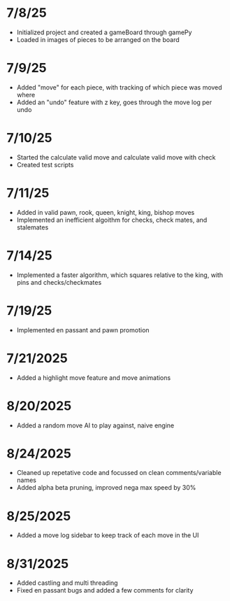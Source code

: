 # 7/8/25

- Initialized project and created a gameBoard through gamePy
- Loaded in images of pieces to be arranged on the board

# 7/9/25

- Added "move" for each piece, with tracking of which piece was moved where
- Added an "undo" feature with z key, goes through the move log per undo

# 7/10/25

- Started the calculate valid move and calculate valid move with check
- Created test scripts

# 7/11/25

- Added in valid pawn, rook, queen, knight, king, bishop moves
- Implemented an inefficient algoithm for checks, check mates, and stalemates

# 7/14/25

- Implemented a faster algorithm, which squares relative to the king, with
  pins and checks/checkmates

# 7/19/25

- Implemented en passant and pawn promotion

# 7/21/2025

- Added a highlight move feature and move animations

# 8/20/2025

- Added a random move AI to play against, naive engine

# 8/24/2025

- Cleaned up repetative code and focussed on clean comments/variable names
- Added alpha beta pruning, improved nega max speed by 30%

# 8/25/2025

- Added a move log sidebar to keep track of each move in the UI

# 8/31/2025

- Added castling and multi threading
- Fixed en passant bugs and added a few comments for clarity
